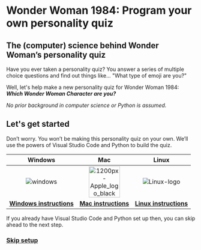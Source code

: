 # Wonder Woman 1984: Program your own personality quiz

## The (computer) science behind Wonder Woman’s personality quiz
Have you ever taken a personality quiz? You answer a series of multiple choice questions and find out things like... "What type of emoji are you?"

Well, let's help make a new personality quiz for Wonder Woman 1984: ***Which Wonder Woman Character are you?***

*No prior background in computer science or Python is assumed.*

## Let's get started
Don’t worry. You won’t be making this personality quiz on your own. We’ll use the powers of Visual Studio Code and Python to build the quiz.

| Windows| Mac | Linux |
| :---: | :---: | :---: |
| ![windows](https://user-images.githubusercontent.com/12758612/85619458-2e915180-b617-11ea-8028-94796c46198b.jpg) | <img width="83" alt="1200px-Apple_logo_black svg" src="https://user-images.githubusercontent.com/12758612/85620235-57fead00-b618-11ea-8d1e-6b305241c724.png"> | <img alt="Linux-logo" src="https://user-images.githubusercontent.com/12758612/85620609-e07d4d80-b618-11ea-99f2-dfeb1c717dd3.png"> |
| [**Windows instructions**](quiz/setup_win.md) | [**Mac instructions**](quiz/setup_mac.md) | [**Linux instructions**](quiz/setup_linux.md) |


If you already have Visual Studio Code and Python set up then, you can skip ahead to the next step.

### [**Skip setup**](quiz/basics.md)


